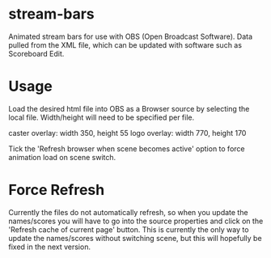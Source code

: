 # stream-bars
Animated stream bars for use with OBS (Open Broadcast Software). Data pulled from the XML file, which can be updated with software such as Scoreboard Edit.

# Usage
Load the desired html file into OBS as a Browser source by selecting the local file. Width/height will need to be specified per file.

caster overlay: width 350, height 55
logo overlay: width 770, height 170

Tick the 'Refresh browser when scene becomes active' option to force animation load on scene switch.

# Force Refresh
Currently the files do not automatically refresh, so when you update the names/scores you will have to go into the source properties and click on the 'Refresh cache of current page' button. This is currently the only way to update the names/scores without switching scene, but this will hopefully be fixed in the next version.
